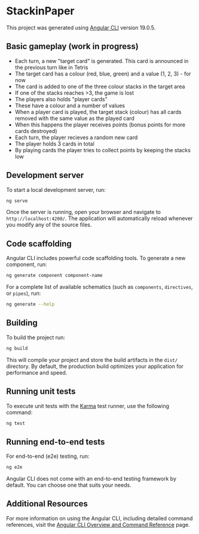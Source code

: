 # StackinPaper

This project was generated using [Angular CLI](https://github.com/angular/angular-cli) version 19.0.5.

## Basic gameplay (work in progress)

- Each turn, a new "target card" is generated. This card is announced in the previous turn like in Tetris
- The target card has a colour (red, blue, green) and a value (1, 2, 3) - for now
- The card is added to one of the three colour stacks in the target area
- If one of the stacks reaches >3, the game is lost
- The players also holds "player cards"
- These have a colour and a number of values
- When a player card is played, the target stack (colour) has all cards removed with the same value as the played card
- When this happens the player receives points (bonus points for more cards destroyed)
- Each turn, the player recieves a random new card
- The player holds 3 cards in total
- By playing cards the player tries to collect points by keeping the stacks low

## Development server

To start a local development server, run:

```bash
ng serve
```

Once the server is running, open your browser and navigate to `http://localhost:4200/`. The application will automatically reload whenever you modify any of the source files.

## Code scaffolding

Angular CLI includes powerful code scaffolding tools. To generate a new component, run:

```bash
ng generate component component-name
```

For a complete list of available schematics (such as `components`, `directives`, or `pipes`), run:

```bash
ng generate --help
```

## Building

To build the project run:

```bash
ng build
```

This will compile your project and store the build artifacts in the `dist/` directory. By default, the production build optimizes your application for performance and speed.

## Running unit tests

To execute unit tests with the [Karma](https://karma-runner.github.io) test runner, use the following command:

```bash
ng test
```

## Running end-to-end tests

For end-to-end (e2e) testing, run:

```bash
ng e2e
```

Angular CLI does not come with an end-to-end testing framework by default. You can choose one that suits your needs.

## Additional Resources

For more information on using the Angular CLI, including detailed command references, visit the [Angular CLI Overview and Command Reference](https://angular.dev/tools/cli) page.
